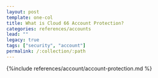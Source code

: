 ```yaml
---
layout: post
template: one-col
title: What is Cloud 66 Account Protection?
categories: references/accounts
lead: ""
legacy: true
tags: ["security", "account"]
permalink: /:collection/:path
---
```



{%include references/account/account-protection.md %}
